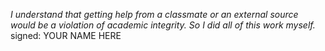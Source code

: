 *I understand that getting help from a classmate or an external source would
be a violation of academic integrity. So I did all of this work myself.*
signed: YOUR NAME HERE
